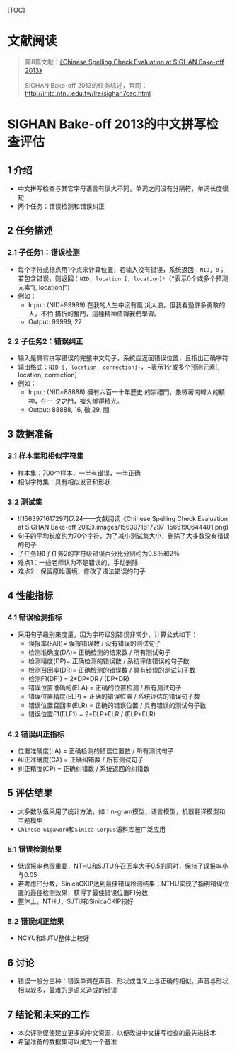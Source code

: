 [TOC]

# 文献阅读

> 第8篇文献：[《Chinese Spelling Check Evaluation at SIGHAN Bake-off 2013》](<https://www.aclweb.org/anthology/W13-4406>)
>
> SIGHAN Bake-off 2013的任务综述，官网：<http://ir.itc.ntnu.edu.tw/lre/sighan7csc.html>

# SIGHAN Bake-off 2013的中文拼写检查评估

## 1 介绍

- 中文拼写检查与其它字母语言有很大不同，单词之间没有分隔符，单词长度很短
- 两个任务：错误检测和错误纠正

## 2 任务描述

### 2.1 子任务1：错误检测

- 每个字符或标点用1个点来计算位置，若输入没有错误，系统返回：`NID, 0`；若包含错误，则返回：`NID, location [, location]*`（*表示0个或多个预测元素“[, location]”）
- 例如：
  - Input: (NID=99999) 在我的人生中沒有風 災大浪，但我看過許多勇敢的人，不怕 措折的奮鬥，這種精神值得我們學習。
  - Output: 99999, 27

### 2.2 子任务2：错误纠正

- 输入是具有拼写错误的完整中文句子，系统应返回错误位置，且指出正确字符
- 输出格式：`NID [, location, correction]+`，+表示1个或多个预测元素[, location, correction]
- 例如：
  - Input: (NID=88888) 擁有六百一十年歷史 的崇禮門，象微著南韓人的精神，在一 夕之門，被火燒得精光。
  - Output: 88888, 16, 徵 29, 間

## 3 数据准备

### 3.1 样本集和相似字符集

- 样本集：700个样本，一半有错误，一半正确
- 相似字符集：具有相似发音和形状

### 3.2 测试集

- ![1563971617297](7.24——文献阅读《Chinese Spelling Check Evaluation at SIGHAN Bake-off 2013》.images/1563971617297-1565190644401.png)
- 句子的平均长度约为70个字符，为了减小测试集大小，删除了大多数没有错误的句子
- 子任务1和子任务2的字符级错误百分比分别约为0.5％和2％
- 难点1：一些老师认为不是错误的，手动删除
- 难点2：保留原始语境，修改了语法错误的句子

## 4 性能指标

### 4.1 错误检测指标

- 采用句子级别来度量，因为字符级别错误非常少，计算公式如下：
  - 误报率(FAR)= 误报错误数 / 没有错误的测试句子
  - 检测准确度(DA)= 正确检测的结果数 / 所有测试句子
  - 检测精度(DP)= 正确检测的错误数 / 系统评估错误的句子数
  - 检测召回率(DR)= 正确检测的错误数 / 具有错误的测试句子数
  - 检测F1(DF1) = 2\*DP*DR / (DP+DR)
  - 错误位置准确的(ELA) = 正确的位置检测 / 所有测试句子
  - 错误位置精度(ELP) = 正确的错误位置 / 系统评估的错误句子数
  - 错误位置召回率(ELR) = 正确的错误位置 / 具有错误的测试句子数
  - 错误位置F1(ELF1) = 2\*ELP*ELR / (ELP+ELR)

### 4.2 错误纠正指标

- 位置准确度(LA) = 正确检测的错误位置数 / 所有测试句子
- 纠正准确度(CA) = 正确纠错数 / 所有测试句子
- 纠正精度(CP) = 正确纠错数 / 系统返回的纠错数

## 5 评估结果

- 大多数队伍采用了统计方法，如：n-gram模型，语言模型，机器翻译模型和主题模型
- `Chinese Gigaword`和`Sinica Corpus`语料库被广泛应用

### 5.1 错误检测结果

- 低误报率也很重要，NTHU和SJTU在召回率大于0.5的同时，保持了误报率小与0.05
- 若考虑F1分数，SinicaCKIP达到最佳错误检测结果；NTHU实现了指明错误位置的最佳检测效果，获得了最佳错误位置F1分数
- 整体上，NTHU，SJTU和SinicaCKIP较好

### 5.2 错误纠正结果

- NCYU和SJTU整体上较好

## 6 讨论

- 错误一般分三种：错误单词在声音、形状或含义上与正确的相似。声音与形状相似较多，最难的是语义造成的错误

## 7 结论和未来的工作

- 本次评测促使建立更多的中文资源，以便改进中文拼写检查的最先进技术
- 希望准备的数据集可以成为一个基准